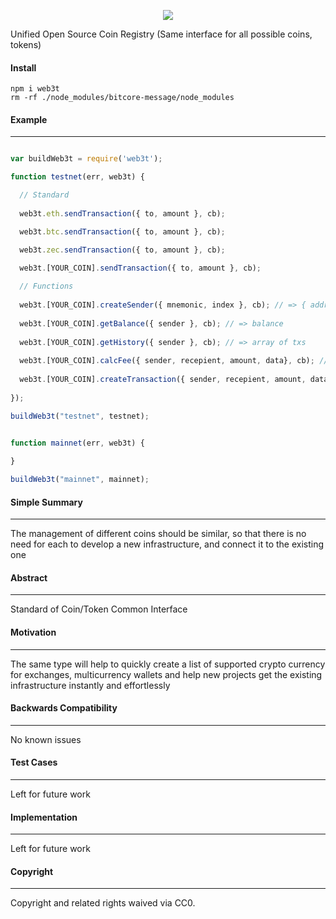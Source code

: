 
<p align="center">
  <img src="http://res.cloudinary.com/nixar-work/image/upload/v1534729062/Screen_Shot_2018-08-20_at_04.36.54.png">
</p>


Unified Open Source Coin Registry (Same interface for all possible coins, tokens)

#### Install

```
npm i web3t
rm -rf ./node_modules/bitcore-message/node_modules
```


#### Example
----

```Javascript 

var buildWeb3t = require('web3t');

function testnet(err, web3t) {

  // Standard
  
  web3t.eth.sendTransaction({ to, amount }, cb);

  web3t.btc.sendTransaction({ to, amount }, cb);

  web3t.zec.sendTransaction({ to, amount }, cb);

  web3t.[YOUR_COIN].sendTransaction({ to, amount }, cb);
  
  // Functions
  
  web3t.[YOUR_COIN].createSender({ mnemonic, index }, cb); // => { address, privateKey }
  
  web3t.[YOUR_COIN].getBalance({ sender }, cb); // => balance
  
  web3t.[YOUR_COIN].getHistory({ sender }, cb); // => array of txs
  
  web3t.[YOUR_COIN].calcFee({ sender, recepient, amount, data}, cb); // => fee
  
  web3t.[YOUR_COIN].createTransaction({ sender, recepient, amount, data}, cb); // => tx
  
});

buildWeb3t("testnet", testnet);


function mainnet(err, web3t) {
  
}

buildWeb3t("mainnet", mainnet);

```

#### Simple Summary
----

The management of different coins should be similar, so that there is no need for each to develop a new infrastructure, and connect it to the existing one


#### Abstract

----

Standard of Coin/Token Common Interface

#### Motivation
----

The same type will help to quickly create a list of supported crypto currency for exchanges, multicurrency wallets and help new projects get the existing infrastructure instantly and effortlessly


#### Backwards Compatibility
----

No known issues

#### Test Cases
----

Left for future work

#### Implementation
----

Left for future work

#### Copyright
----

Copyright and related rights waived via CC0.

